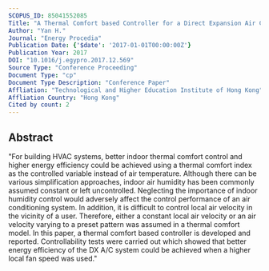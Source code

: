 ```yaml
---
SCOPUS_ID: 85041552085
Title: "A Thermal Comfort based Controller for a Direct Expansion Air Conditioning System"
Author: "Yan H."
Journal: "Energy Procedia"
Publication Date: {'$date': '2017-01-01T00:00:00Z'}
Publication Year: 2017
DOI: "10.1016/j.egypro.2017.12.569"
Source Type: "Conference Proceeding"
Document Type: "cp"
Document Type Description: "Conference Paper"
Affliation: "Technological and Higher Education Institute of Hong Kong"
Affliation Country: "Hong Kong"
Cited by count: 2
---
```


## Abstract
"For building HVAC systems, better indoor thermal comfort control and higher energy efficiency could be achieved using a thermal comfort index as the controlled variable instead of air temperature. Although there can be various simplification approaches, indoor air humidity has been commonly assumed constant or left uncontrolled. Neglecting the importance of indoor humidity control would adversely affect the control performance of an air conditioning system. In addition, it is difficult to control local air velocity in the vicinity of a user. Therefore, either a constant local air velocity or an air velocity varying to a preset pattern was assumed in a thermal comfort model. In this paper, a thermal comfort based controller is developed and reported. Controllability tests were carried out which showed that better energy efficiency of the DX A/C system could be achieved when a higher local fan speed was used."
